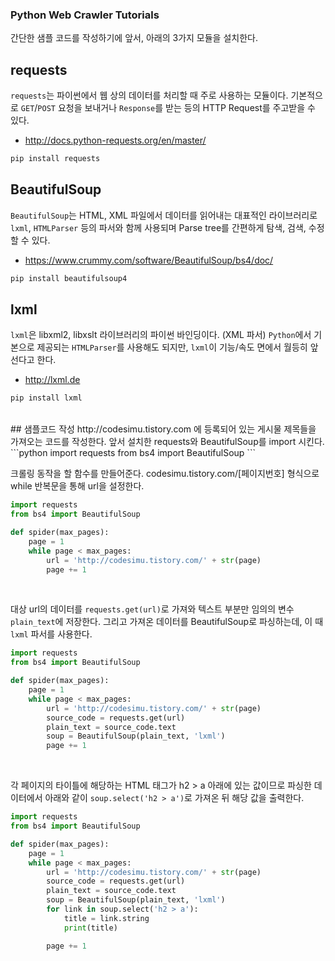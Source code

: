 ### Python Web Crawler Tutorials
간단한 샘플 코드를 작성하기에 앞서, 아래의 3가지 모듈을 설치한다.

## requests
`requests`는 파이썬에서 웹 상의 데이터를 처리할 때 주로 사용하는 모듈이다.
기본적으로 `GET`/`POST` 요청을 보내거나 `Response`를 받는 등의 HTTP Request를 주고받을 수 있다.
 * http://docs.python-requests.org/en/master/

```python
pip install requests
```

## BeautifulSoup
`BeautifulSoup`는 HTML, XML 파일에서 데이터를 읽어내는 대표적인 라이브러리로
`lxml`, `HTMLParser` 등의 파서와 함께 사용되며 Parse tree를 간편하게 탐색, 검색, 수정할 수 있다.
 * https://www.crummy.com/software/BeautifulSoup/bs4/doc/

```python
pip install beautifulsoup4
```

## lxml
`lxml`은 libxml2, libxslt 라이브러리의 파이썬 바인딩이다. (XML 파서)
`Python`에서 기본으로 제공되는 `HTMLParser`를 사용해도 되지만, `lxml`이 기능/속도 면에서 월등히 앞선다고 한다.
 * http://lxml.de

```python
pip install lxml
```

</br>
## 샘플코드 작성
http://codesimu.tistory.com 에 등록되어 있는 게시물 제목들을 가져오는 코드를 작성한다.
앞서 설치한 requests와 BeautifulSoup를 import 시킨다.
```python
import requests
from bs4 import BeautifulSoup
```
</br>

크롤링 동작을 할 함수를 만들어준다.
codesimu.tistory.com/[페이지번호] 형식으로 while 반복문을 통해 url을 설정한다.
```python
import requests
from bs4 import BeautifulSoup

def spider(max_pages):
    page = 1
    while page < max_pages:
        url = 'http://codesimu.tistory.com/' + str(page)
        page += 1
```
</br>

대상 url의 데이터를 `requests.get(url)`로 가져와 텍스트 부분만 임의의 변수 `plain_text`에 저장한다.
그리고 가져온 데이터를 BeautifulSoup로 파싱하는데, 이 때 `lxml` 파서를 사용한다.
```python
import requests
from bs4 import BeautifulSoup

def spider(max_pages):
    page = 1
    while page < max_pages:
        url = 'http://codesimu.tistory.com/' + str(page)
        source_code = requests.get(url)
        plain_text = source_code.text
        soup = BeautifulSoup(plain_text, 'lxml')
        page += 1
```
</br>

각 페이지의 타이틀에 해당하는 HTML 태그가 h2 > a 아래에 있는 값이므로
파싱한 데이터에서 아래와 같이 `soup.select('h2 > a')`로 가져온 뒤 해당 값을 출력한다.

```python
import requests
from bs4 import BeautifulSoup

def spider(max_pages):
    page = 1
    while page < max_pages:
        url = 'http://codesimu.tistory.com/' + str(page)
        source_code = requests.get(url)
        plain_text = source_code.text
        soup = BeautifulSoup(plain_text, 'lxml')
        for link in soup.select('h2 > a'):
            title = link.string
            print(title)

        page += 1
```